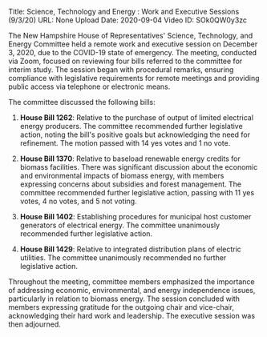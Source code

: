 Title: Science, Technology and Energy : Work and Executive Sessions (9/3/20)
URL: None
Upload Date: 2020-09-04
Video ID: SOk0QW0y3zc

The New Hampshire House of Representatives' Science, Technology, and Energy Committee held a remote work and executive session on December 3, 2020, due to the COVID-19 state of emergency. The meeting, conducted via Zoom, focused on reviewing four bills referred to the committee for interim study. The session began with procedural remarks, ensuring compliance with legislative requirements for remote meetings and providing public access via telephone or electronic means.

The committee discussed the following bills:

1. **House Bill 1262**: Relative to the purchase of output of limited electrical energy producers. The committee recommended further legislative action, noting the bill's positive goals but acknowledging the need for refinement. The motion passed with 14 yes votes and 1 no vote.

2. **House Bill 1370**: Relative to baseload renewable energy credits for biomass facilities. There was significant discussion about the economic and environmental impacts of biomass energy, with members expressing concerns about subsidies and forest management. The committee recommended further legislative action, passing with 11 yes votes, 4 no votes, and 5 not voting.

3. **House Bill 1402**: Establishing procedures for municipal host customer generators of electrical energy. The committee unanimously recommended further legislative action.

4. **House Bill 1429**: Relative to integrated distribution plans of electric utilities. The committee unanimously recommended no further legislative action.

Throughout the meeting, committee members emphasized the importance of addressing economic, environmental, and energy independence issues, particularly in relation to biomass energy. The session concluded with members expressing gratitude for the outgoing chair and vice-chair, acknowledging their hard work and leadership. The executive session was then adjourned.